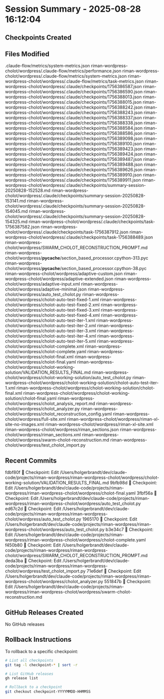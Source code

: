# Session Summary - 2025-08-28 16:12:04

## Checkpoints Created


## Files Modified
.claude-flow/metrics/system-metrics.json
riman-wordpress-cholot/wordpress/.claude-flow/metrics/performance.json
riman-wordpress-cholot/wordpress/.claude-flow/metrics/system-metrics.json
riman-wordpress-cholot/wordpress/.claude-flow/metrics/task-metrics.json
riman-wordpress-cholot/wordpress/.claude/checkpoints/1756386587.json
riman-wordpress-cholot/wordpress/.claude/checkpoints/1756386590.json
riman-wordpress-cholot/wordpress/.claude/checkpoints/1756388013.json
riman-wordpress-cholot/wordpress/.claude/checkpoints/1756388015.json
riman-wordpress-cholot/wordpress/.claude/checkpoints/1756388242.json
riman-wordpress-cholot/wordpress/.claude/checkpoints/1756388243.json
riman-wordpress-cholot/wordpress/.claude/checkpoints/1756388337.json
riman-wordpress-cholot/wordpress/.claude/checkpoints/1756388338.json
riman-wordpress-cholot/wordpress/.claude/checkpoints/1756388584.json
riman-wordpress-cholot/wordpress/.claude/checkpoints/1756388586.json
riman-wordpress-cholot/wordpress/.claude/checkpoints/1756389098.json
riman-wordpress-cholot/wordpress/.claude/checkpoints/1756389100.json
riman-wordpress-cholot/wordpress/.claude/checkpoints/1756389423.json
riman-wordpress-cholot/wordpress/.claude/checkpoints/1756389424.json
riman-wordpress-cholot/wordpress/.claude/checkpoints/1756389487.json
riman-wordpress-cholot/wordpress/.claude/checkpoints/1756389488.json
riman-wordpress-cholot/wordpress/.claude/checkpoints/1756389626.json
riman-wordpress-cholot/wordpress/.claude/checkpoints/1756389910.json
riman-wordpress-cholot/wordpress/.claude/checkpoints/1756389911.json
riman-wordpress-cholot/wordpress/.claude/checkpoints/summary-session-20250828-152528.md
riman-wordpress-cholot/wordpress/.claude/checkpoints/summary-session-20250828-153141.md
riman-wordpress-cholot/wordpress/.claude/checkpoints/summary-session-20250828-154045.md
riman-wordpress-cholot/wordpress/.claude/checkpoints/summary-session-20250828-154325.md
riman-wordpress-cholot/wordpress/.claude/checkpoints/task-1756387582.json
riman-wordpress-cholot/wordpress/.claude/checkpoints/task-1756387912.json
riman-wordpress-cholot/wordpress/.claude/checkpoints/task-1756388489.json
riman-wordpress-cholot/wordpress/SWARM_CHOLOT_RECONSTRUCTION_PROMPT.md
riman-wordpress-cholot/wordpress/__pycache__/section_based_processor.cpython-313.pyc
riman-wordpress-cholot/wordpress/__pycache__/section_based_processor.cpython-38.pyc
riman-wordpress-cholot/wordpress/adaptive-custom.json
riman-wordpress-cholot/wordpress/adaptive-extended.json
riman-wordpress-cholot/wordpress/adaptive-input.xml
riman-wordpress-cholot/wordpress/adaptive-minimal.json
riman-wordpress-cholot/wordpress/auto_test_cholot.py
riman-wordpress-cholot/wordpress/cholot-auto-test-fixed-1.xml
riman-wordpress-cholot/wordpress/cholot-auto-test-fixed-2.xml
riman-wordpress-cholot/wordpress/cholot-auto-test-fixed-3.xml
riman-wordpress-cholot/wordpress/cholot-auto-test-fixed-4.xml
riman-wordpress-cholot/wordpress/cholot-auto-test-iter-1.xml
riman-wordpress-cholot/wordpress/cholot-auto-test-iter-2.xml
riman-wordpress-cholot/wordpress/cholot-auto-test-iter-3.xml
riman-wordpress-cholot/wordpress/cholot-auto-test-iter-4.xml
riman-wordpress-cholot/wordpress/cholot-auto-test-iter-5.xml
riman-wordpress-cholot/wordpress/cholot-complete.xml
riman-wordpress-cholot/wordpress/cholot-complete.yaml
riman-wordpress-cholot/wordpress/cholot-final.xml
riman-wordpress-cholot/wordpress/cholot-final.yaml
riman-wordpress-cholot/wordpress/cholot-working-solution/VALIDATION_RESULTS_FINAL.md
riman-wordpress-cholot/wordpress/cholot-working-solution/auto_test_cholot.py
riman-wordpress-cholot/wordpress/cholot-working-solution/cholot-auto-test-iter-1.xml
riman-wordpress-cholot/wordpress/cholot-working-solution/cholot-final.xml
riman-wordpress-cholot/wordpress/cholot-working-solution/cholot-final.yaml
riman-wordpress-cholot/wordpress/cholot_analysis_report.md
riman-wordpress-cholot/wordpress/cholot_analyzer.py
riman-wordpress-cholot/wordpress/cholot_reconstruction_config.yaml
riman-wordpress-cholot/wordpress/full-site.xml
riman-wordpress-cholot/wordpress/riman-xl-site-no-images.xml
riman-wordpress-cholot/wordpress/riman-xl-site.xml
riman-wordpress-cholot/wordpress/riman_sections.json
riman-wordpress-cholot/wordpress/riman_sections.xml
riman-wordpress-cholot/wordpress/swarm-cholot-reconstruction.md
riman-wordpress-cholot/wordpress/test_cholot_import.py

## Recent Commits
fdbf80f 🔖 Checkpoint: Edit /Users/holgerbrandt/dev/claude-code/projects/riman-wordpress/riman-wordpress-cholot/wordpress/cholot-working-solution/VALIDATION_RESULTS_FINAL.md
9bfb98d 🔖 Checkpoint: Edit /Users/holgerbrandt/dev/claude-code/projects/riman-wordpress/riman-wordpress-cholot/wordpress/cholot-final.yaml
3fbf56a 🔖 Checkpoint: Edit /Users/holgerbrandt/dev/claude-code/projects/riman-wordpress/riman-wordpress-cholot/wordpress/auto_test_cholot.py
ed67c2d 🔖 Checkpoint: Edit /Users/holgerbrandt/dev/claude-code/projects/riman-wordpress/riman-wordpress-cholot/wordpress/auto_test_cholot.py
1965170 🔖 Checkpoint: Edit /Users/holgerbrandt/dev/claude-code/projects/riman-wordpress/riman-wordpress-cholot/wordpress/auto_test_cholot.py
b3e34c7 🔖 Checkpoint: Edit /Users/holgerbrandt/dev/claude-code/projects/riman-wordpress/riman-wordpress-cholot/wordpress/cholot-complete.yaml
f450b80 🔖 Checkpoint: Edit /Users/holgerbrandt/dev/claude-code/projects/riman-wordpress/riman-wordpress-cholot/wordpress/SWARM_CHOLOT_RECONSTRUCTION_PROMPT.md
deda3ba 🔖 Checkpoint: Edit /Users/holgerbrandt/dev/claude-code/projects/riman-wordpress/riman-wordpress-cholot/wordpress/test_cholot_import.py
71e6def 🔖 Checkpoint: Edit /Users/holgerbrandt/dev/claude-code/projects/riman-wordpress/riman-wordpress-cholot/wordpress/cholot_analyzer.py
551847b 🔖 Checkpoint: Edit /Users/holgerbrandt/dev/claude-code/projects/riman-wordpress/riman-wordpress-cholot/wordpress/swarm-cholot-reconstruction.md

## GitHub Releases Created
No GitHub releases

## Rollback Instructions
To rollback to a specific checkpoint:
```bash
# List all checkpoints
git tag -l checkpoint-* | sort -r

# List GitHub releases
gh release list

# Rollback to a checkpoint
git checkout checkpoint-YYYYMMDD-HHMMSS
```
